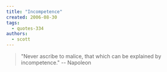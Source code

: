 ```yaml
---
title: "Incompetence"
created: 2006-08-30
tags: 
  - quotes-334
authors: 
  - scott
---
```


> "Never ascribe to malice, that which can be explained by incompetence." \-- Napoleon
